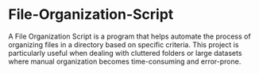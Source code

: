 # File-Organization-Script
A File Organization Script is a program that helps automate the process of organizing files in a directory based on specific criteria. This project is particularly useful when dealing with cluttered folders or large datasets where manual organization becomes time-consuming and error-prone.
